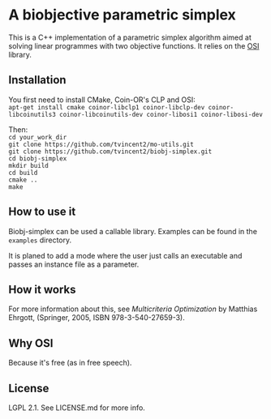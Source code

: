A biobjective parametric simplex
================================

This is a C++ implementation of a parametric simplex algorithm aimed at solving linear programmes with two objective functions.
It relies on the [OSI](https://projects.coin-or.org/Osi) library.


Installation
------------

You first need to install CMake, Coin-OR's CLP and OSI:  
`apt-get install cmake coinor-libclp1 coinor-libclp-dev coinor-libcoinutils3 coinor-libcoinutils-dev coinor-libosi1 coinor-libosi-dev`

Then:  
`cd your_work_dir`  
`git clone https://github.com/tvincent2/mo-utils.git`  
`git clone https://github.com/tvincent2/biobj-simplex.git`  
`cd biobj-simplex`  
`mkdir build`  
`cd build`  
`cmake ..`  
`make`

How to use it
-------------

Biobj-simplex can be used a callable library. Examples can be found in the `examples` directory.

It is planed to add a mode where the user just calls an executable and passes an instance file as a parameter.


How it works
------------

For more information about this, see _Multicriteria Optimization_ by Matthias Ehrgott, (Springer, 2005, ISBN 978-3-540-27659-3).


Why OSI
-------

Because it's free (as in free speech).


License
-------

LGPL 2.1. See LICENSE.md for more info.
